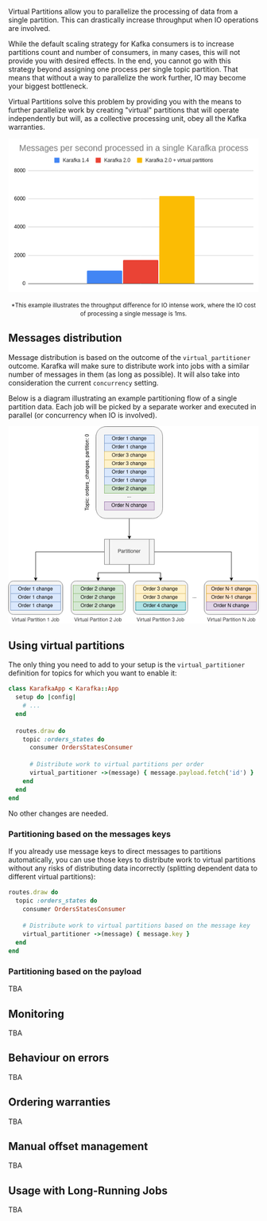 Virtual Partitions allow you to parallelize the processing of data from a single partition. This can drastically increase throughput when IO operations are involved.

While the default scaling strategy for Kafka consumers is to increase partitions count and number of consumers, in many cases, this will not provide you with desired effects. In the end, you cannot go with this strategy beyond assigning one process per single topic partition. That means that without a way to parallelize the work further, IO may become your biggest bottleneck.

Virtual Partitions solve this problem by providing you with the means to further parallelize work by creating "virtual" partitions that will operate independently but will, as a collective processing unit, obey all the Kafka warranties.

<p align="center">
  <img src="https://raw.githubusercontent.com/karafka/misc/master/stats/virtual_partitions_performance.png" />
</p>
<p align="center">
  <small>*This example illustrates the throughput difference for IO intense work, where the IO cost of processing a single message is 1ms.
  </small>
</p>

## Messages distribution

Message distribution is based on the outcome of the `virtual_partitioner` outcome. Karafka will make sure to distribute work into jobs with a similar number of messages in them (as long as possible). It will also take into consideration the current `concurrency` setting.

Below is a diagram illustrating an example partitioning flow of a single partition data. Each job will be picked by a separate worker and executed in parallel (or concurrency when IO is involved).

<p align="center">
  <img src="https://raw.githubusercontent.com/karafka/misc/master/charts/virtual_partitions_partitioner.png" />
</p>

## Using virtual partitions

The only thing you need to add to your setup is the `virtual_partitioner` definition for topics for which you want to enable it:

```ruby
class KarafkaApp < Karafka::App
  setup do |config|
    # ...
  end

  routes.draw do
    topic :orders_states do
      consumer OrdersStatesConsumer

      # Distribute work to virtual partitions per order
      virtual_partitioner ->(message) { message.payload.fetch('id') }
    end
  end
end
```

No other changes are needed.

### Partitioning based on the messages keys

If you already use message keys to direct messages to partitions automatically, you can use those keys to distribute work to virtual partitions without any risks of distributing data incorrectly (splitting dependent data to different virtual partitions):

```ruby
routes.draw do
  topic :orders_states do
    consumer OrdersStatesConsumer

    # Distribute work to virtual partitions based on the message key
    virtual_partitioner ->(message) { message.key }
  end
end
```

### Partitioning based on the payload

TBA

## Monitoring

TBA

## Behaviour on errors

TBA

## Ordering warranties

TBA

## Manual offset management

TBA

## Usage with Long-Running Jobs

TBA
